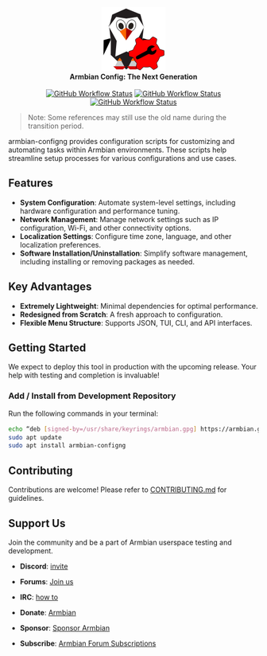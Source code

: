 <p align="center">
  <a href="#build-framework">
  <img src="https://raw.githubusercontent.com/armbian/configng/main/share/icons/hicolor/scalable/configng-tux.svg" width="128" alt="Armbian Config NG Logo" />
  </a><br>
  <strong>Armbian Config: The Next Generation</strong><br>
<br>
<a href=https://github.com/armbian/configng/actions/workflows/debian.yml><img alt="GitHub Workflow Status" src="https://img.shields.io/github/actions/workflow/status/armbian/configng/debian.yml?logo=githubactions&label=Packaging&style=for-the-badge&branch=main"></a> <a href=https://github.com/armbian/configng/actions/workflows/unit-tests.yml><img alt="GitHub Workflow Status" src="https://img.shields.io/github/actions/workflow/status/armbian/configng/unit-tests.yml?logo=githubactions&label=Unit%20tests&style=for-the-badge&branch=main"></a> <a href=https://github.com/armbian/configng/actions/workflows/docs.yml><img alt="GitHub Workflow Status" src="https://img.shields.io/github/actions/workflow/status/armbian/configng/docs.yml?logo=githubactions&label=Documentation&style=for-the-badge&branch=main"></a>
</p>


> Note: Some references may still use the old name during the transition period.

armbian-configng provides configuration scripts for customizing and automating tasks within Armbian environments. These scripts help streamline setup processes for various configurations and use cases.

## Features

- **System Configuration**: Automate system-level settings, including hardware configuration and performance tuning.
- **Network Management**: Manage network settings such as IP configuration, Wi-Fi, and other connectivity options.
- **Localization Settings**: Configure time zone, language, and other localization preferences.
- **Software Installation/Uninstallation**: Simplify software management, including installing or removing packages as needed.

## Key Advantages
- **Extremely Lightweight**: Minimal dependencies for optimal performance.
- **Redesigned from Scratch**: A fresh approach to configuration.
- **Flexible Menu Structure**: Supports JSON, TUI, CLI, and API interfaces.

## Getting Started
We expect to deploy this tool in production with the upcoming release. Your help with testing and completion is invaluable!

### Add / Install from Development Repository
Run the following commands in your terminal:

```bash
echo “deb [signed-by=/usr/share/keyrings/armbian.gpg] https://armbian.github.io/configng stable main” | sudo tee /etc/apt/sources.list.d/armbian-development.list > /dev/null
sudo apt update
sudo apt install armbian-configng
```

## Contributing

Contributions are welcome! Please refer to [CONTRIBUTING.md](https://github.com/armbian/build/blob/main/CONTRIBUTING.md) for guidelines.

## Support Us

Join the community and be a part of Armbian userspace testing and development.

- **Discord**: [invite](https://discord.com/invite/armbian)
- **Forums**: [Join us](https://forum.armbian.com/)
- **IRC**: [how to](https://docs.armbian.com/Community_IRC/)

- **Donate**: [Armbian](https://www.armbian.com/donate/)
- **Sponsor**: [Sponsor Armbian](https://github.com/sponsors/armbian)
- **Subscribe**: [Armbian Forum Subscriptions](https://forum.armbian.com/subscriptions/)

